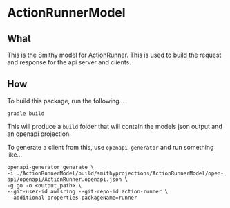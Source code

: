 # ActionRunnerModel

## What

This is the Smithy model for [ActionRunner](https://github.com/awlsring/ActionRunner). This is used to build the request and response for the api server and clients.

## How

To build this package, run the following...

```shell
gradle build
```

This will produce a `build` folder that will contain the models json output and an openapi projection.

To generate a client from this, use `openapi-generator` and run something like...

```shell
openapi-generator generate \
-i ./ActionRunnerModel/build/smithyprojections/ActionRunnerModel/open-api/openapi/ActionRunner.openapi.json \
-g go -o <output_path> \
--git-user-id awlsring --git-repo-id action-runner \
--additional-properties packageName=runner
```